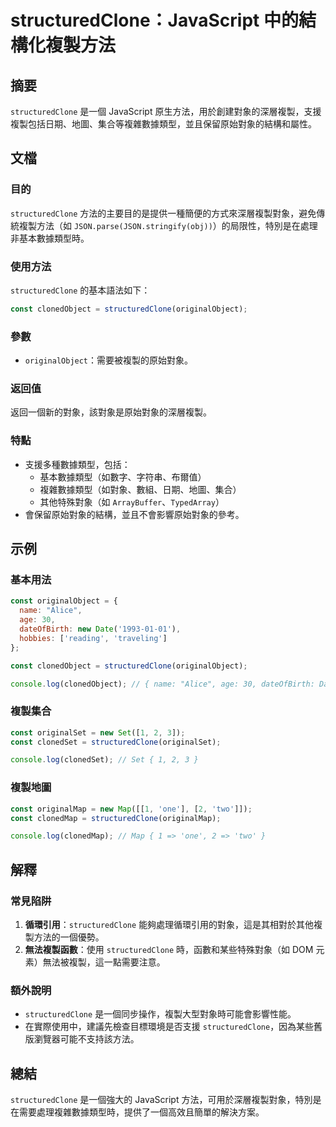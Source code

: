 <!--
Meta Description: # structuredClone：JavaScript 中的結構化複製方法 ## 摘要 `structuredClone` 是一個 JavaScript 原生方法，用於創建對象的深層複製，支援複製包括日期、地圖、集合等複雜數據類型，並且保留原始對象的結構和屬性。 ## 文檔 ### 目的 `str...
Meta Keywords: structuredclone, javascript, const, originalobject, clonedobject
-->

# structuredClone：JavaScript 中的結構化複製方法

## 摘要
`structuredClone` 是一個 JavaScript 原生方法，用於創建對象的深層複製，支援複製包括日期、地圖、集合等複雜數據類型，並且保留原始對象的結構和屬性。

## 文檔
### 目的
`structuredClone` 方法的主要目的是提供一種簡便的方式來深層複製對象，避免傳統複製方法（如 `JSON.parse(JSON.stringify(obj))`）的局限性，特別是在處理非基本數據類型時。

### 使用方法
`structuredClone` 的基本語法如下：

```javascript
const clonedObject = structuredClone(originalObject);
```

### 參數
- `originalObject`：需要被複製的原始對象。

### 返回值
返回一個新的對象，該對象是原始對象的深層複製。

### 特點
- 支援多種數據類型，包括：
  - 基本數據類型（如數字、字符串、布爾值）
  - 複雜數據類型（如對象、數組、日期、地圖、集合）
  - 其他特殊對象（如 `ArrayBuffer`、`TypedArray`）
- 會保留原始對象的結構，並且不會影響原始對象的參考。

## 示例
### 基本用法
```javascript
const originalObject = {
  name: "Alice",
  age: 30,
  dateOfBirth: new Date('1993-01-01'),
  hobbies: ['reading', 'traveling']
};

const clonedObject = structuredClone(originalObject);

console.log(clonedObject); // { name: "Alice", age: 30, dateOfBirth: Date, hobbies: ['reading', 'traveling'] }
```

### 複製集合
```javascript
const originalSet = new Set([1, 2, 3]);
const clonedSet = structuredClone(originalSet);

console.log(clonedSet); // Set { 1, 2, 3 }
```

### 複製地圖
```javascript
const originalMap = new Map([[1, 'one'], [2, 'two']]);
const clonedMap = structuredClone(originalMap);

console.log(clonedMap); // Map { 1 => 'one', 2 => 'two' }
```

## 解釋
### 常見陷阱
1. **循環引用**：`structuredClone` 能夠處理循環引用的對象，這是其相對於其他複製方法的一個優勢。
2. **無法複製函數**：使用 `structuredClone` 時，函數和某些特殊對象（如 DOM 元素）無法被複製，這一點需要注意。

### 額外說明
- `structuredClone` 是一個同步操作，複製大型對象時可能會影響性能。
- 在實際使用中，建議先檢查目標環境是否支援 `structuredClone`，因為某些舊版瀏覽器可能不支持該方法。

## 總結
`structuredClone` 是一個強大的 JavaScript 方法，可用於深層複製對象，特別是在需要處理複雜數據類型時，提供了一個高效且簡單的解決方案。